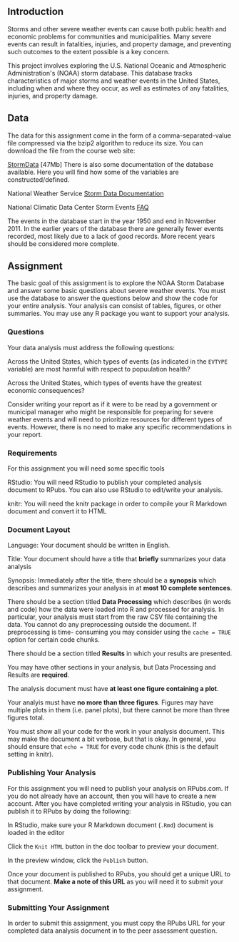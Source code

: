 ## Introduction

Storms and other severe weather events can cause both public health and economic
problems for communities and municipalities. Many severe events can result in
fatalities, injuries, and property damage, and preventing such outcomes to the
extent possible is a key concern.

This project involves exploring the U.S. National Oceanic and Atmospheric
Administration's (NOAA) storm database. This database tracks characteristics of
major storms and weather events in the United States, including when and where
they occur, as well as estimates of any fatalities, injuries, and property
damage.

## Data

The data for this assignment come in the form of a comma-separated-value file
compressed via the bzip2 algorithm to reduce its size. You can download the file
from the course web site:

[StormData](https://d396qusza40orc.cloudfront.net/repdata%2Fdata%2FStormData.csv.bz2)
[47Mb] There is also some documentation of the database available. Here you will
find how some of the variables are constructed/defined.

National Weather Service [Storm Data Documentation](https://d396qusza40orc.cloudfront.net/repdata%2Fpeer2_doc%2Fpd01016005curr.pdf)

National Climatic Data Center Storm Events [FAQ](https://d396qusza40orc.cloudfront.net/repdata%2Fpeer2_doc%2FNCDC%20Storm%20Events-FAQ%20Page.pdf)

The events in the database start in the year 1950 and end in November 2011. In
the earlier years of the database there are generally fewer events recorded,
most likely due to a lack of good records. More recent years should be
considered more complete.

## Assignment

The basic goal of this assignment is to explore the NOAA Storm Database and
answer some basic questions about severe weather events. You must use the
database to answer the questions below and show the code for your entire
analysis. Your analysis can consist of tables, figures, or other summaries. You
may use any R package you want to support your analysis.

### Questions

Your data analysis must address the following questions:

Across the United States, which types of events (as indicated in the `EVTYPE`
variable) are most harmful with respect to popuulation health?

Across the United States, which types of events have the greatest economic
consequences?

Consider writing your report as if it were to be read by a government or
municipal manager who might be responsible for preparing for severe weather
events and will need to prioritize resources for different types of events.
However, there is no need to make any specific recommendations in your report.

### Requirements

For this assignment you will need some specific tools

RStudio: You will need RStudio to publish your completed analysis document to
RPubs. You can also use RStudio to edit/write your analysis.

knitr: You will need the knitr package in order to compile your R Markdown
document and convert it to HTML

### Document Layout

Language: Your document should be written in English.

Title: Your document should have a title that **briefly** summarizes your data
analysis

Synopsis: Immediately after the title, there should be a **synopsis** which
describes and summarizes your analysis in at **most 10 complete sentences**.

There should be a section titled **Data Processing** which describes (in words
and code) how the data were loaded into R and processed for analysis. In
particular, your analysis must start from the raw CSV file containing the data.
You cannot do any preprocessing outside the document. If preprocessing is time-
consuming you may consider using the `cache = TRUE` option for certain code
chunks.

There should be a section titled **Results** in which your results are
presented.

You may have other sections in your analysis, but Data Processing and Results
are **required**.

The analysis document must have **at least one figure containing a plot**.

Your analyis must have **no more than three figures**. Figures may have multiple
plots in them (i.e. panel plots), but there cannot be more than three figures
total.

You must show all your code for the work in your analysis document. This may
make the document a bit verbose, but that is okay. In general, you should ensure
that `echo = TRUE` for every code chunk (this is the default setting in knitr).

### Publishing Your Analysis

For this assignment you will need to publish your analysis on RPubs.com. If you
do not already have an account, then you will have to create a new account.
After you have completed writing your analysis in RStudio, you can publish it to
RPubs by doing the following:

In RStudio, make sure your R Markdown document (`.Rmd`) document is loaded in
the editor

Click the `Knit HTML` button in the doc toolbar to preview your document.

In the preview window, click the `Publish` button.

Once your document is published to RPubs, you should get a unique URL to that
document. **Make a note of this URL** as you will need it to submit your
assignment.

### Submitting Your Assignment

In order to submit this assignment, you must copy the RPubs URL for your
completed data analysis document in to the peer assessment question.


